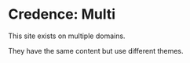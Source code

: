 Credence: Multi
===============

This site exists on multiple domains.

They have the same content but use different themes.
